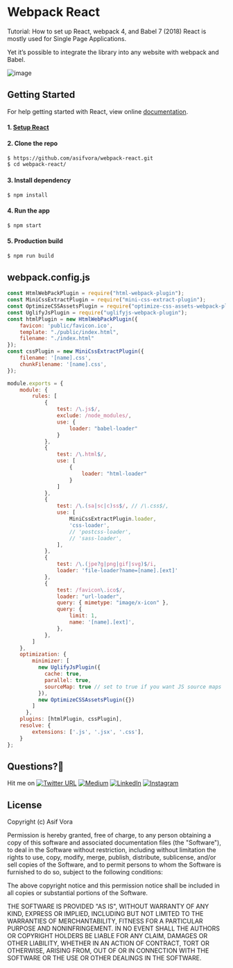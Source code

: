 # Webpack React
Tutorial: How to set up React, webpack 4, and Babel 7 (2018)
React is mostly used for Single Page Applications.

Yet it’s possible to integrate the library into any website with webpack and Babel.

![image](https://github.com/asifvora/webpack-react/blob/master/webpack4-react-babel.png)

## Getting Started

For help getting started with React, view online
[documentation](https://reactjs.org/).

#### 1. [Setup React](https://reactjs.org/docs/try-react.html)

#### 2. Clone the repo

```sh
$ https://github.com/asifvora/webpack-react.git
$ cd webpack-react/
```

#### 3. Install dependency

```sh
$ npm install
```

#### 4. Run the app

```sh
$ npm start
```
#### 5. Production build

```sh
$ npm run build
```

## webpack.config.js

```js
const HtmlWebPackPlugin = require("html-webpack-plugin");
const MiniCssExtractPlugin = require("mini-css-extract-plugin");
const OptimizeCSSAssetsPlugin = require("optimize-css-assets-webpack-plugin");
const UglifyJsPlugin = require("uglifyjs-webpack-plugin");
const htmlPlugin = new HtmlWebPackPlugin({
    favicon: 'public/favicon.ico',
    template: "./public/index.html",
    filename: "./index.html"
});
const cssPlugin = new MiniCssExtractPlugin({
    filename: '[name].css',
    chunkFilename: '[name].css',
});

module.exports = {
    module: {
        rules: [
            {
                test: /\.js$/,
                exclude: /node_modules/,
                use: {
                    loader: "babel-loader"
                }
            },
            {
                test: /\.html$/,
                use: [
                    {
                        loader: "html-loader"
                    }
                ]
            },
            {
                test: /\.(sa|sc|c)ss$/, // /\.css$/,
                use: [
                    MiniCssExtractPlugin.loader,
                    'css-loader',
                    // 'postcss-loader',
                    // 'sass-loader',
                ],
            },
            {
                test: /\.(jpe?g|png|gif|svg)$/i,
                loader: 'file-loader?name=[name].[ext]'
            },
            {
                test: /favicon\.ico$/,
                loader: "url-loader",
                query: { mimetype: "image/x-icon" },
                query: {
                    limit: 1,
                    name: '[name].[ext]',
                },
            },
        ]
    },
    optimization: {
        minimizer: [
          new UglifyJsPlugin({
            cache: true,
            parallel: true,
            sourceMap: true // set to true if you want JS source maps
          }),
          new OptimizeCSSAssetsPlugin({})
        ]
      },
    plugins: [htmlPlugin, cssPlugin],
    resolve: {
        extensions: ['.js', '.jsx', '.css'],
    }
};
```

## Questions?🤔 
  

Hit me on [![Twitter URL](https://img.shields.io/twitter/url/http/shields.io.svg?style=social)](https://twitter.com/007_dark_shadow)
[![Medium](https://img.shields.io/badge/Medium-asifvora-brightgreen.svg)](https://medium.com/@asifvora)
[![LinkedIn](https://img.shields.io/badge/LinkedIn-asifvora-blue.svg)](https://www.linkedin.com/in/asif-vora/) 
[![Instagram](https://img.shields.io/badge/Instagram-Asif%20Vora-green.svg)](https://www.instagram.com/007_dark_shadow/) 


## License

Copyright (c) Asif Vora

Permission is hereby granted, free of charge, to any person obtaining a copy
of this software and associated documentation files (the "Software"), to deal
in the Software without restriction, including without limitation the rights
to use, copy, modify, merge, publish, distribute, sublicense, and/or sell
copies of the Software, and to permit persons to whom the Software is
furnished to do so, subject to the following conditions:

The above copyright notice and this permission notice shall be included in all
copies or substantial portions of the Software.

THE SOFTWARE IS PROVIDED "AS IS", WITHOUT WARRANTY OF ANY KIND, EXPRESS OR
IMPLIED, INCLUDING BUT NOT LIMITED TO THE WARRANTIES OF MERCHANTABILITY,
FITNESS FOR A PARTICULAR PURPOSE AND NONINFRINGEMENT. IN NO EVENT SHALL THE
AUTHORS OR COPYRIGHT HOLDERS BE LIABLE FOR ANY CLAIM, DAMAGES OR OTHER
LIABILITY, WHETHER IN AN ACTION OF CONTRACT, TORT OR OTHERWISE, ARISING FROM,
OUT OF OR IN CONNECTION WITH THE SOFTWARE OR THE USE OR OTHER DEALINGS IN THE
SOFTWARE.
